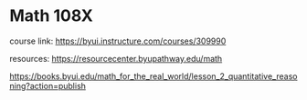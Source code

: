 # Math 108X

course link: https://byui.instructure.com/courses/309990

resources: https://resourcecenter.byupathway.edu/math

https://books.byui.edu/math_for_the_real_world/lesson_2_quantitative_reasoning?action=publish

